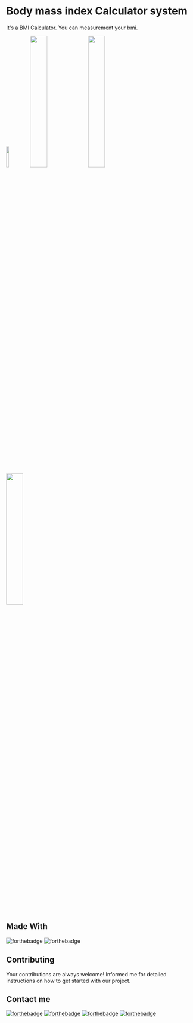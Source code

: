# Body mass index Calculator system
It's a BMI Calculator. You can measurement your bmi.

<img src="https://user-images.githubusercontent.com/74914169/218150359-fbc4973a-de22-432e-b7c3-c9b83cffdff3.png" width=12% height=12% > 
<img src="https://user-images.githubusercontent.com/74914169/218150009-878fc3a2-592d-4570-ad05-d88db3e04bdd.png" width=30% height=30% > 
<img src="https://user-images.githubusercontent.com/74914169/217921823-785c1c3d-9b50-468f-a51a-354d2cece76b.png" width=30% height=30% > 
<img src="https://user-images.githubusercontent.com/74914169/218148670-b0af4beb-c9c7-479b-b995-fdca4baee923.png" width=30% height=30% > 

## Made With
![forthebadge](https://img.shields.io/badge/Android_Studio-5C2D91?style=for-the-badge&logo=android%20studio&logoColor=white)
![forthebadge](https://img.shields.io/badge/Java-5C2D91?style=for-the-badge&logo=java&logoColor=white)

## Contributing
Your contributions are always welcome! Informed me for detailed instructions on how to get started with our project.

## Contact me
[![forthebadge](https://img.shields.io/badge/Gmail-D14836?style=for-the-badge&logo=gmail&logoColor=white)](https://mail.google.com/mail/?view=cm&fs=1&to=zobayer.dev@gmail.com)
[![forthebadge](https://img.shields.io/badge/Facebook-D14836?style=for-the-badge&logo=facebook&logoColor=white)](https://www.facebook.com/zobayerdev/)
[![forthebadge](https://img.shields.io/badge/LinkedIn-D14836?style=for-the-badge&logo=linkedin&logoColor=white)](https://www.linkedin.com/in/zobayerdev/)
[![forthebadge](https://img.shields.io/badge/Instagram-D14836?style=for-the-badge&logo=instagram&logoColor=white)](https://www.instagram.com/zobayerdev/)
